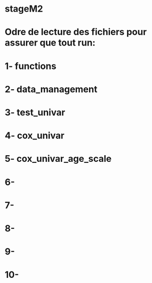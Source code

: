 # stageM2
# Odre de lecture des fichiers pour assurer que tout run:
#   1- functions
#   2- data_management
#   3- test_univar
#   4- cox_univar
#   5- cox_univar_age_scale
#   6- 
#   7- 
#   8-
#   9-
#   10-
#
#
#

